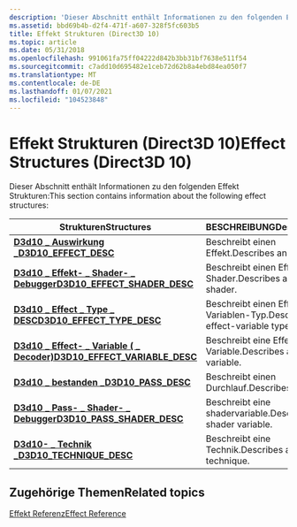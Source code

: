 ```yaml
---
description: 'Dieser Abschnitt enthält Informationen zu den folgenden Effekt Strukturen:'
ms.assetid: bbd69b4b-d2f4-471f-a607-328f5fc603b5
title: Effekt Strukturen (Direct3D 10)
ms.topic: article
ms.date: 05/31/2018
ms.openlocfilehash: 991061fa75ff04222d842b3bb31bf7638e511f54
ms.sourcegitcommit: c7add10d695482e1ceb72d62b8a4ebd84ea050f7
ms.translationtype: MT
ms.contentlocale: de-DE
ms.lasthandoff: 01/07/2021
ms.locfileid: "104523848"
---
```

# <a name="effect-structures-direct3d-10"></a><span data-ttu-id="22c7b-103">Effekt Strukturen (Direct3D 10)</span><span class="sxs-lookup"><span data-stu-id="22c7b-103">Effect Structures (Direct3D 10)</span></span>

<span data-ttu-id="22c7b-104">Dieser Abschnitt enthält Informationen zu den folgenden Effekt Strukturen:</span><span class="sxs-lookup"><span data-stu-id="22c7b-104">This section contains information about the following effect structures:</span></span>



| <span data-ttu-id="22c7b-105">Strukturen</span><span class="sxs-lookup"><span data-stu-id="22c7b-105">Structures</span></span>                                                          | <span data-ttu-id="22c7b-106">BESCHREIBUNG</span><span class="sxs-lookup"><span data-stu-id="22c7b-106">Description</span></span>                        |
|---------------------------------------------------------------------|------------------------------------|
| [<span data-ttu-id="22c7b-107">**D3d10 \_ Auswirkung \_**</span><span class="sxs-lookup"><span data-stu-id="22c7b-107">**D3D10\_EFFECT\_DESC**</span></span>](/windows/desktop/api/d3d10effect/ns-d3d10effect-d3d10_effect_desc)                    | <span data-ttu-id="22c7b-108">Beschreibt einen Effekt.</span><span class="sxs-lookup"><span data-stu-id="22c7b-108">Describes an effect.</span></span>               |
| [<span data-ttu-id="22c7b-109">**D3d10 \_ Effekt- \_ Shader- \_ Debugger**</span><span class="sxs-lookup"><span data-stu-id="22c7b-109">**D3D10\_EFFECT\_SHADER\_DESC**</span></span>](/windows/desktop/api/d3d10effect/ns-d3d10effect-d3d10_effect_shader_desc)     | <span data-ttu-id="22c7b-110">Beschreibt einen Effekt-Shader.</span><span class="sxs-lookup"><span data-stu-id="22c7b-110">Describes an effect shader.</span></span>        |
| [<span data-ttu-id="22c7b-111">**D3d10 \_ Effect \_ Type \_ DESC**</span><span class="sxs-lookup"><span data-stu-id="22c7b-111">**D3D10\_EFFECT\_TYPE\_DESC**</span></span>](/windows/desktop/api/d3d10effect/ns-d3d10effect-d3d10_effect_type_desc)         | <span data-ttu-id="22c7b-112">Beschreibt einen Effekt Variablen-Typ.</span><span class="sxs-lookup"><span data-stu-id="22c7b-112">Describes an effect-variable type.</span></span> |
| [<span data-ttu-id="22c7b-113">**D3d10 \_ Effect- \_ Variable ( \_ Decoder)**</span><span class="sxs-lookup"><span data-stu-id="22c7b-113">**D3D10\_EFFECT\_VARIABLE\_DESC**</span></span>](/windows/desktop/api/d3d10effect/ns-d3d10effect-d3d10_effect_variable_desc) | <span data-ttu-id="22c7b-114">Beschreibt eine Effekt Variable.</span><span class="sxs-lookup"><span data-stu-id="22c7b-114">Describes an effect variable.</span></span>      |
| [<span data-ttu-id="22c7b-115">**D3d10 \_ bestanden \_**</span><span class="sxs-lookup"><span data-stu-id="22c7b-115">**D3D10\_PASS\_DESC**</span></span>](/windows/desktop/api/d3d10effect/ns-d3d10effect-d3d10_pass_desc)                        | <span data-ttu-id="22c7b-116">Beschreibt einen Durchlauf.</span><span class="sxs-lookup"><span data-stu-id="22c7b-116">Describes a pass.</span></span>                  |
| [<span data-ttu-id="22c7b-117">**D3d10 \_ Pass- \_ Shader- \_ Debugger**</span><span class="sxs-lookup"><span data-stu-id="22c7b-117">**D3D10\_PASS\_SHADER\_DESC**</span></span>](/windows/desktop/api/d3d10effect/ns-d3d10effect-d3d10_pass_shader_desc)         | <span data-ttu-id="22c7b-118">Beschreibt eine shadervariable.</span><span class="sxs-lookup"><span data-stu-id="22c7b-118">Describes a shader variable.</span></span>       |
| [<span data-ttu-id="22c7b-119">**D3d10- \_ Technik \_**</span><span class="sxs-lookup"><span data-stu-id="22c7b-119">**D3D10\_TECHNIQUE\_DESC**</span></span>](/windows/desktop/api/d3d10effect/ns-d3d10effect-d3d10_technique_desc)              | <span data-ttu-id="22c7b-120">Beschreibt eine Technik.</span><span class="sxs-lookup"><span data-stu-id="22c7b-120">Describes a technique.</span></span>             |



 

## <a name="related-topics"></a><span data-ttu-id="22c7b-121">Zugehörige Themen</span><span class="sxs-lookup"><span data-stu-id="22c7b-121">Related topics</span></span>

<dl> <dt>

[<span data-ttu-id="22c7b-122">Effekt Referenz</span><span class="sxs-lookup"><span data-stu-id="22c7b-122">Effect Reference</span></span>](d3d10-graphics-reference-effect.md)
</dt> </dl>

 

 



